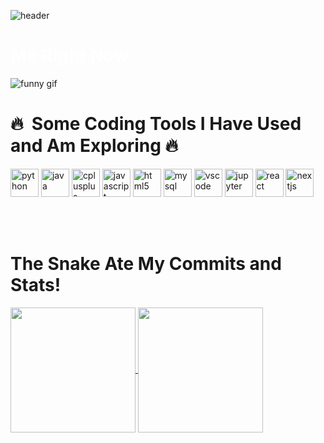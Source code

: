![header](https://capsule-render.vercel.app/api?type=venom&color=timeGradient&height=300&section=header&text=Hi,%20I'm%20Anshul&fontSize=90&animation=twinkling&fontColor=FF0000)


<h1 align="left" style="color:white; font-weight: bold;">Me Right Now:</h1>

<p align="left">
  <img src="https://media.tenor.com/8iDqwdLKzJAAAAAj/cat-throwing-fire.gif" alt="funny gif"/>
</p>

<h1> 🔥 &nbsp;Some Coding Tools I Have Used and Am Exploring 🔥</h1>
<p align="left">
  <img src="https://cdn.jsdelivr.net/gh/devicons/devicon@latest/icons/python/python-original-wordmark.svg" alt="python" width="45" height="45"/>
  <img src="https://cdn.jsdelivr.net/gh/devicons/devicon@latest/icons/java/java-original-wordmark.svg" alt="java" width="45" height="45"/>
  <img src="https://cdn.jsdelivr.net/gh/devicons/devicon@latest/icons/cplusplus/cplusplus-original.svg" alt="cplusplus" width="45" height="45"/>
  <img src="https://cdn.jsdelivr.net/gh/devicons/devicon@latest/icons/javascript/javascript-original.svg" alt="javascript" width="45" height="45"/>
  <img src="https://cdn.jsdelivr.net/gh/devicons/devicon@latest/icons/html5/html5-original.svg" alt="html5" width="45" height="45"/>
  <img src="https://cdn.jsdelivr.net/gh/devicons/devicon@latest/icons/mysql/mysql-original-wordmark.svg" alt="mysql" width="45" height="45"/>
  <img src="https://cdn.jsdelivr.net/gh/devicons/devicon@latest/icons/vscode/vscode-original.svg" alt="vscode" width="45" height="45"/>
  <img src="https://cdn.jsdelivr.net/gh/devicons/devicon@latest/icons/jupyter/jupyter-original-wordmark.svg" alt="jupyter" width="45" height="45"/>
  <img src="https://cdn.jsdelivr.net/gh/devicons/devicon@latest/icons/react/react-original.svg" alt="react" width="45" height="45"/>
  <img src="https://cdn.jsdelivr.net/gh/devicons/devicon@latest/icons/nextjs/nextjs-original.svg" alt="nextjs" width="45" height="45"/>
</p>

<br>
<br>
<h1> The Snake Ate My Commits and Stats! </h1>

<a href="https://github.com/anshulkhandekar/github-readme-stats">
  <img height=200 align="center" src="https://github-readme-stats.vercel.app/api?username=anshulkhandekar&show_icons=true&theme=dracula" />
</a>
<a href="https://github.com/anshulkhandekar/convoychat">
  <img height=200 align="center" src="https://github-readme-stats.vercel.app/api/top-langs?username=anshulkhandekar&layout=compact&langs_count=8&card_width=320" />
</a>

